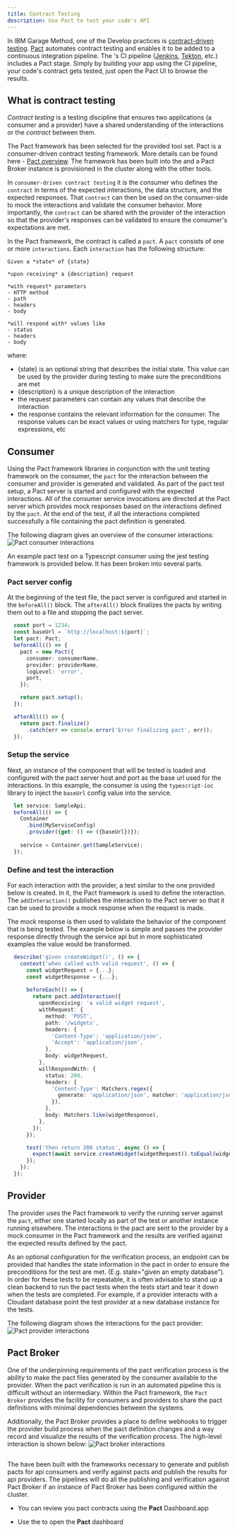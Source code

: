 ```yaml
---
title: Contract Testing
description: Use Pact to test your code's API
---
```


<!--- cSpell:ignore pactbroker ICPA openshiftconsole Theia userid toolset crwexposeservice gradlew bluemix ocinstall Mico crwopenlink crwopenapp swaggerui gitpat gituser  buildconfig yourproject wireframe devenvsetup viewapp crwopenlink  atemplatized rtifactoryurlsetup Kata Koda configmap Katacoda checksetup cndp katacoda checksetup Linespace igccli regcred REPLACEME Tavis pipelinerun openshiftcluster invokecloudshell cloudnative sampleapp bwoolf hotspots multicloud pipelinerun Sricharan taskrun Vadapalli Rossel REPLACEME cloudnativesampleapp artifactoryuntar untar Hotspot devtoolsservices Piyum Zonooz Farr Kamal Arora Laszewski  Roadmap roadmap Istio Packt buildpacks automatable ksonnet jsonnet targetport podsiks SIGTERM SIGKILL minikube apiserver multitenant kubelet multizone Burstable checksetup handson  stockbffnode codepatterns devenvsetup newwindow preconfigured cloudantcredentials apikey Indexyaml classname  errorcondition tektonpipeline gradlew gitsecret viewapp cloudantgitpodscreen crwopenlink cdply crwopenapp -->

In IBM Garage Method, one of the Develop practices is [contract-driven testing](https://www.ibm.com/garage/method/practices/code/contract-driven-testing). [Pact](https://docs.pact.io/) automates contract testing and enables it to be added to a continuous integration pipeline. The <Globals name="env" />'s CI pipeline ([Jenkins](/guides/continuous-integration), [Tekton](/guides/continuous-integration-tekton), etc.) includes a Pact stage. Simply by building your app using the CI pipeline, your code's contract gets tested, just open the Pact UI to browse the results.

## What is contract testing

_Contract testing_ is a testing discipline that ensures two applications (a consumer and
a provider) have a shared understanding of the interactions or the _contract_ between them.

The Pact framework has been selected for the provided tool set. Pact is a 
consumer-driven contract testing framework. More details can be found here -
[Pact overview](https://docs.pact.io/). The framework has been built into the <Globals name="templates" />
and a Pact Broker instance is provisioned in the cluster along with the other tools.

In `consumer-driven contract testing` it is the consumer who defines the `contract` in terms of the 
expected interactions, the data structure, and the expected responses. That `contract` can then be used
on the consumer-side to mock the interactions and validate the consumer behavior. More importantly,
the `contract` can be shared with the provider of the interaction so that the provider's responses
can be validated to ensure the consumer's expectations are met.

In the Pact framework, the contract is called a `pact`. A `pact` consists of one or more
`interactions`. Each `interaction` has the following structure:

```
Given a *state* of {state}

*upon receiving* a {description} request

*with request* parameters
- HTTP method
- path
- headers
- body

*will respond with* values like
- status
- headers
- body
```

where:
- {state} is an optional string that describes the initial state. This value can be used by the
provider during testing to make sure the preconditions are met
- {description} is a unique description of the interaction
- the request parameters can contain any values that describe the interaction
- the response contains the relevant information for the consumer. The response values can be exact values
or using matchers for type, regular expressions, etc

## Consumer

Using the Pact framework libraries in conjunction with the unit testing framework on the consumer, the
`pact` for the interaction between the consumer and provider is generated and validated. As part of the
pact test setup, a Pact server is started and configured with the expected interactions. All of the consumer
service invocations are directed at the Pact server which provides mock responses based on the 
interactions defined by the `pact`. At the end of the test, if all the interactions completed successfully
a file containing the pact definition is generated.

The following diagram gives an overview of the consumer interactions:
![Pact consumer interactions](./PactFramework-consumer.png)

An example pact test on a Typescript consumer using the jest testing framework is provided below. It has
been broken into several parts.

### Pact server config

At the beginning of the test file, the pact server is configured and started in the
`beforeAll()` block. The `afterAll()` block finalizes the pacts by writing them out
to a file and stopping the pact server.

```typescript
  const port = 1234;
  const baseUrl = `http://localhost:${port}`;
  let pact: Pact;
  beforeAll(() => {
    pact = new Pact({
      consumer: consumerName,
      provider: providerName,
      logLevel: 'error',
      port,
    });

    return pact.setup();
  });

  afterAll(() => {
    return pact.finalize()
      .catch(err => console.error('Error finalizing pact', err));
  });
```

### Setup the service

Next, an instance of the component that will be tested is loaded and configured with the 
pact server host and port as the base url used for the interactions. In this example,
the consumer is using the `typescript-ioc` library to inject the `baseUrl` config value 
into the service.

```typescript  
  let service: SampleApi;
  beforeAll(() => {
    Container
      .bind(MyServiceConfig)
      .provider({get: () => ({baseUrl})});
    
    service = Container.get(SampleService);
  });
```

### Define and test the interaction

For each interaction with the provider, a test similar to the one provided below is created. In
it, the Pact framework is used to define the interaction. The `addInteraction()` publishes the
interaction to the Pact server so that it can be used to provide a mock response when the
request is made.

The mock response is then used to validate the behavior of the component that is being tested.
The example below is simple and passes the provider response directly through the service api
but in more sophisticated examples the value would be transformed.

```typescript
  describe('given createWidget()', () => {
    context('when called with valid request', () => {
      const widgetRequest = {...};
      const widgetResponse = {...};
      
      beforeEach(() => {
        return pact.addInteraction({
          uponReceiving: 'a valid widget request',
          withRequest: {
            method: 'POST',
            path: '/widgets',
            headers: {
              'Content-Type': 'application/json',
              'Accept': 'application/json',
            },
            body: widgetRequest,
          },
          willRespondWith: {
            status: 200,
            headers: {
              'Content-Type': Matchers.regex({
                generate: 'application/json', matcher: 'application/json.*'
              }),
            },
            body: Matchers.like(widgetResponse),
          },
        });
      });

      test('then return 200 status', async () => {
        expect(await service.createWidget(widgetRequest)).toEqual(widgetResponse);
      });
    });
  });
```

## Provider

The provider uses the Pact framework to verify the running server against the `pact`, either
one started locally as part of the test or another instance running elsewhere. The interactions
in the pact are sent to the provider by a mock consumer in the Pact framework and the results
are verified against the expected results defined by the pact.

As an optional configuration for the verification process, an endpoint can be provided that handles
the state information in the pact in order to ensure the preconditions for the test are met. (E.g.
state="given an empty database"). In order for these tests to be repeatable, it is often advisable
to stand up a clean backend to run the pact tests when the tests start and tear it down when the
tests are completed. For example, if a provider interacts with a Cloudant database point the 
test provider at a new database instance for the tests.

The following diagram shows the interactions for the pact provider:
![Pact provider interactions](./PactFramework-provider.png)

## Pact Broker

One of the underpinning requirements of the pact verification process is the ability to make the
pact files generated by the consumer available to the provider. When the pact verification is run
in an automated pipeline this is difficult without an intermediary. Within the Pact framework,
the `Pact Broker` provides the facility for consumers and providers to share the pact definitions
with minimal dependencies between the systems.

Additionally, the Pact Broker provides a place to define webhooks to trigger the provider build
process when the pact definition changes and a way record and visualize the results of the
verification process. The high-level interaction is shown below:
![Pact broker interactions](./PactFramework-pactbroker.png)

## <Globals name="templates" />

The <Globals name="templates" /> have been built with the frameworks necessary to generate and publish pacts for
api consumers and verify against pacts and publish the results for api providers. The pipelines 
will do all the publishing and verification against Pact Broker if an instance of Pact Broker has
been configured within the cluster.

- You can review you pact contracts using the **Pact** Dashboard.app

- Use the [<Globals name="dashboard" />](/getting-started/dashboard) to open the **Pact** dashboard


